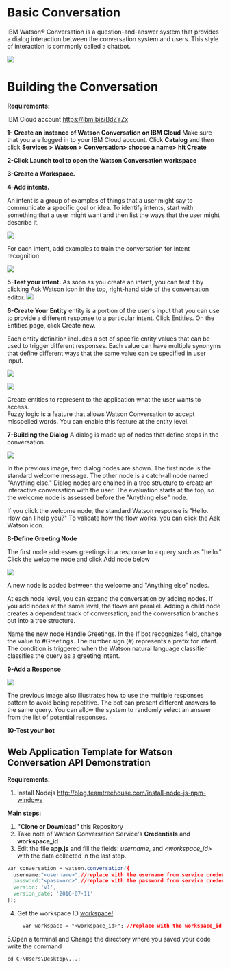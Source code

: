
# **Basic Conversation**
IBM Watson® Conversation is a question-and-answer system that provides a dialog interaction between the conversation system and users. This style of interaction is commonly called a chatbot.

![](https://github.com/NailahTayyar/WatsonConversation/blob/master/views/1.png)


# **Building the Conversation**

**Requirements:**

IBM Cloud account https://ibm.biz/BdZYZx

**1-  Create an instance of Watson Conversation on IBM Cloud**
Make sure that you are logged in to your IBM Cloud account. Click **Catalog** and then click **Services > Watson > Conversation> choose a name> hit Create**

**2-Click Launch tool to open the Watson Conversation workspace**

**3-Create a Workspace.**

**4-Add intents.**

An intent is a group of examples of things that a user might say to communicate a specific goal or idea. To identify intents, start with something that a user might want and then list the ways that the user might describe it.

![](https://github.com/NailahTayyar/WatsonConversation/blob/master/views/2.png)

For each intent, add examples to train the conversation for intent recognition.

![](https://github.com/NailahTayyar/WatsonConversation/blob/master/views/3.png)

**5-Test your intent.**
As soon as you create an intent, you can test it by clicking Ask Watson icon in the top, right-hand side of the conversation editor.
![](https://github.com/nailahDev/Watson-chatbot/blob/master/Basic-Conversation-master/views/Chatbot-tutorial-pictures/3.1.PNG)

**6-Create Your Entity**
entity is a portion of the user's input that you can use to provide a different response to a particular intent.
Click Entities. On the Entities page, click Create new.

Each entity definition includes a set of specific entity values that can be used to trigger different responses. Each value can have multiple synonyms that define different ways that the same value can be specified in user input.

![](https://github.com/NailahTayyar/WatsonConversation/blob/master/views/4.png)

![](https://github.com/NailahTayyar/WatsonConversation/blob/master/views/5.png)


Create entities to represent to the application what the user wants to access.     
Fuzzy logic is a feature that allows Watson Conversation to accept misspelled words. You can enable this feature at the entity level.

**7-Building the Dialog**
A dialog is made up of nodes that define steps in the conversation.

![](https://github.com/NailahTayyar/WatsonConversation/blob/master/views/6.png)

In the previous image, two dialog nodes are shown. The first node is the standard welcome message. The other node is a catch-all node named "Anything else." Dialog nodes are chained in a tree structure to create an interactive conversation with the user. The evaluation starts at the top, so the welcome node is assessed before the "Anything else" node.

If you click the welcome node, the standard Watson response is "Hello. How can I help you?" To validate how the flow works, you can click the Ask Watson icon.


**8-Define Greeting Node**

The first node addresses greetings in a response to a query such as "hello." Click the welcome node and click Add node below

![](https://github.com/nailahDev/Watson-chatbot/blob/master/Basic-Conversation-master/views/Chatbot-tutorial-pictures/4.png)

A new node is added between the welcome and "Anything else" nodes.

At each node level, you can expand the conversation by adding nodes. If you add nodes at the same level, the flows are parallel. Adding a child node creates a dependent track of conversation, and the conversation branches out into a tree structure.

Name the new node Handle Greetings. In the If bot recognizes field, change the value to #Greetings. The number sign (#) represents a prefix for intent. The condition is triggered when the Watson natural language classifier classifies the query as a greeting intent.

**9-Add a Response**

![](https://github.com/nailahDev/Watson-chatbot/blob/master/Basic-Conversation-master/views/Chatbot-tutorial-pictures/5.png)

The previous image also illustrates how to use the multiple responses pattern to avoid being repetitive. The bot can present different answers to the same query. You can allow the system to randomly select an answer from the list of potential responses.


**10-Test your bot**

## Web Application Template for Watson Conversation API Demonstration

**Requirements:**
1. Install Nodejs http://blog.teamtreehouse.com/install-node-js-npm-windows

**Main steps:**
1. **"Clone or Download"**  this Repository
2. Take note of Watson Conversation Service's **Credentials** and **workspace_id**
3. Edit the file **app.js** and fill the fields: *username*, *<password>* and *<workspace_id>* with the data collected in the last step.
```css
var conversation = watson.conversation({
  username:"<username>",//replace with the username from service credential
  password:"<password>",//replace with the password from service credential
  version: 'v1',
  version_date: '2016-07-11'
});
```
4. Get the workspace ID
[workspace!]()

```css
     var workspace = "<workspace_id>"; //replace with the workspace_id from service credential

```


5.Open a terminal and Change the directory where you saved your code
write the command

```css
cd C:\Users\Desktop\...;

```
